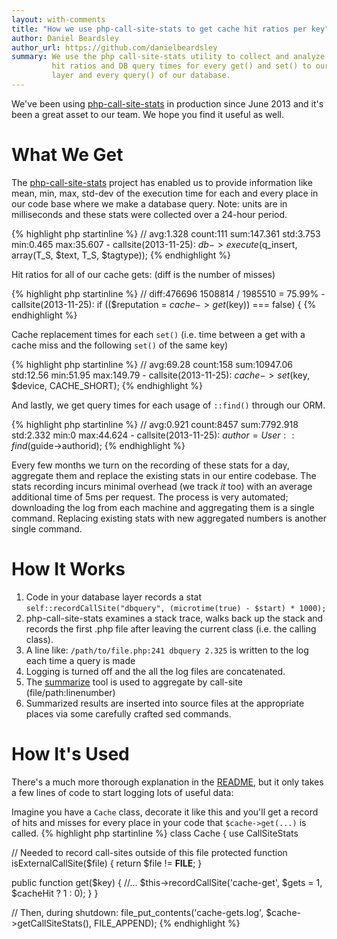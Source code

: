 ```yaml
---
layout: with-comments
title: "How we use php-call-site-stats to get cache hit ratios per key"
author: Daniel Beardsley
author_url: https://github.com/danielbeardsley
summary: We use the php call-site-stats utility to collect and analyze cache
         hit ratios and DB query times for every get() and set() to our caching
         layer and every query() of our database.
---
```


We've been using [php-call-site-stats] in production since June 2013
and it's been a great asset to our team. We hope you find it useful as well.

# What We Get

The [php-call-site-stats] project has enabled us to provide information like
mean, min, max, std-dev of the execution time for each and every place in our code
base where we make a database query. Note: units are in milliseconds and these
stats were collected over a 24-hour period.

{% highlight php startinline %}
// avg:1.328 count:111 sum:147.361 std:3.753 min:0.465 max:35.607 - callsite(2013-11-25):
$db->execute($q_insert, array(T_S, $text, T_S, $tagtype));
{% endhighlight %}

Hit ratios for all of our cache gets: (diff is the number of misses)

{% highlight php startinline %}
// diff:476696 1508814 / 1985510 = 75.99% - callsite(2013-11-25):
if (($reputation = $cache->get($key)) === false) {
{% endhighlight %}

Cache replacement times for each `set()` (i.e. time between a get
with a cache miss and the following `set()` of the same key)

{% highlight php startinline %}
// avg:69.28 count:158 sum:10947.06 std:12.56 min:51.95 max:149.79 - callsite(2013-11-25):
$cache->set($key, $device, CACHE_SHORT);
{% endhighlight %}

And lastly, we get query times for each usage of `::find()` through our ORM.

{% highlight php startinline %}
// avg:0.921 count:8457 sum:7792.918 std:2.332 min:0 max:44.624 - callsite(2013-11-25):
$author = User::find($guide->authorid);
{% endhighlight %}

Every few months we turn on the recording of these stats for a day,
aggregate them and replace the existing stats in our entire codebase.
The stats recording incurs minimal overhead
(we track *it* too) with an average additional time of 5ms per request.
The process is very automated;
downloading the log from each machine and aggregating them is a single command.
Replacing existing stats with new aggregated numbers is another single command.

# How It Works

1. Code in your database layer records a stat
   `self::recordCallSite("dbquery", (microtime(true) - $start) * 1000);`
1. php-call-site-stats examines a stack trace, walks back up the stack and
   records the first .php file after leaving the current class (i.e. the calling
   class).
1. A line like: `/path/to/file.php:241 dbquery 2.325` is written to the log
   each time a query is made
1. Logging is turned off and the all the log files are concatenated.
1. The [summarize] tool is used to aggregate by call-site
   (file/path:linenumber)
1. Summarized results are inserted into source files at the appropriate places
   via some carefully crafted sed commands.

# How It's Used

There's a much more thorough explanation in the [README], but it only takes a
few lines of code to start logging lots of useful data:

Imagine you have a `Cache` class, decorate it like this and you'll get a record
of hits and misses for every place in your code that `$cache->get(...)` is
called.
{% highlight php startinline %}
class Cache {
   use CallSiteStats
   
   // Needed to record call-sites outside of this file
   protected function isExternalCallSite($file) {
      return $file != __FILE__;
   }
   
   public function get($key) {
     //...
     $this->recordCallSite('cache-get', $gets = 1, $cacheHit ? 1 : 0);
   }
}

// Then, during shutdown:
file_put_contents('cache-gets.log', $cache->getCallSiteStats(), FILE_APPEND);
{% endhighlight %}

[php-call-site-stats]: https://github.com/danielbeardsley/php-call-site-stats 
[README]: https://github.com/danielbeardsley/php-call-site-stats/blob/master/README.md
[summarize]: https://github.com/danielbeardsley/php-call-site-stats/blob/master/summarize.php 
